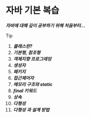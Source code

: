 # 자바 기본 복습 

***자바에 대해 깊이 공부하기 위해 처음부터...*** 

> [!TIP]
>
> 1. ***클래스란?***
> 2. ***기본형, 참조형***
> 3. ***객체지향 프로그래밍***
> 4. ***생성자***
> 5. ***패키지***
> 6. ***접근제어자***
> 7. ***메모리 구조와 static***
> 8. ***final 키워드***
> 9. ***상속***
> 10. ***다형성***
> 11. ***다형성 과 설계 방법*** 

